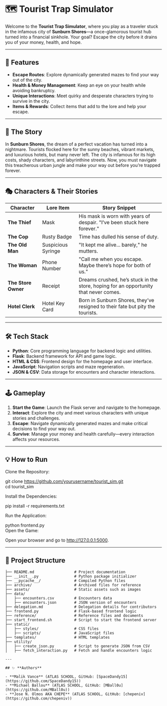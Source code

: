 # 🗺️ **Tourist Trap Simulator**

Welcome to the **Tourist Trap Simulator**, where you play as a traveler stuck in the infamous city of **Sunburn Shores**—a once-glamorous tourist hub turned into a financial sinkhole. Your goal? Escape the city before it drains you of your money, health, and hope.

---

## 🌟 **Features**

- **Escape Routes**: Explore dynamically generated mazes to find your way out of the city.  
- **Health & Money Management**: Keep an eye on your health while avoiding bankruptcy.  
- **Unique Interactions**: Meet quirky and desperate characters trying to survive in the city.  
- **Items & Rewards**: Collect items that add to the lore and help your escape.  

---

## 🌆 **The Story**

In **Sunburn Shores**, the dream of a perfect vacation has turned into a nightmare. Tourists flocked here for the sunny beaches, vibrant markets, and luxurious hotels, but many never left. The city is infamous for its high costs, shady characters, and labyrinthine streets. Now, you must navigate this treacherous urban jungle and make your way out before you’re trapped forever.

---

## 🎭 **Characters & Their Stories**

| **Character**      | **Lore Item**          | **Story Snippet**                                                                 |
|--------------------|------------------------|-----------------------------------------------------------------------------------|
| **The Thief**      | Mask                   | His mask is worn with years of despair. "I’ve been stuck here forever."          |
| **The Cop**        | Rusty Badge            | Time has dulled his sense of duty.                                               |
| **The Old Man**    | Suspicious Syringe     | "It kept me alive... barely," he mutters.                                        |
| **The Woman**      | Phone Number           | "Call me when you escape. Maybe there’s hope for both of us."                    |
| **The Store Owner**| Receipt                | Dreams crushed, he’s stuck in the store, hoping for an opportunity that never comes. |
| **Hotel Clerk**    | Hotel Key Card         | Born in Sunburn Shores, they’ve resigned to their fate but pity the tourists.    |

---

## 🛠️ **Tech Stack**

- **Python**: Core programming language for backend logic and utilities.  
- **Flask**: Backend framework for API and game logic.  
- **HTML & CSS**: Frontend design for the homepage and user interface.  
- **JavaScript**: Navigation scripts and maze regeneration.  
- **JSON & CSV**: Data storage for encounters and character interactions.  

---

## 🕹️ **Gameplay**

1. **Start the Game**: Launch the Flask server and navigate to the homepage.  
2. **Interact**: Explore the city and meet various characters with unique stories and challenges.  
3. **Escape**: Navigate dynamically generated mazes and make critical decisions to find your way out.  
4. **Survive**: Manage your money and health carefully—every interaction affects your resources.  

---

## 💡 **How to Run**
Clone the Repository:

git clone https://github.com/yourusername/tourist_sim.git  
cd tourist_sim 

Install the Dependencies:

pip install -r requirements.txt  

Run the Application:

python frontend.py  
Open the Game:

Open your browser and go to http://127.0.0.1:5000.

---

## 📂 **Project Structure**  

```plaintext
├── README.md                  # Project documentation  
├── __init__.py                # Python package initializer  
├── __pycache__/               # Compiled Python files  
├── archive/                   # Archived files for reference  
├── assets/                    # Static assets such as images  
├── data/                      
│   ├── encounters.csv         # Encounters data  
│   ├── encounters.json        # JSON version of encounters  
├── delegation.md              # Delegation details for contributors  
├── frontend.py                # Flask-based frontend logic  
├── reference/                 # Reference files and documents  
├── start_frontend.sh          # Script to start the frontend server  
├── static/                    
│   ├── styles/                # CSS files  
│   ├── scripts/               # JavaScript files  
├── templates/                 # HTML templates  
├── utility/                   
│   ├── create_json.py         # Script to generate JSON from CSV  
│   ├── fetch_interaction.py   # Fetch and handle encounters logic  

---

## ✨ **Authors**  

- **Malik Vance** (ATLAS SCHOOL, GitHub: [SpaceDandy15](https://github.com/SpaceDandy15))  
- **Michael Ballou** (ATLAS SCHOOL, GitHub: [MBall0u](https://github.com/MBall0u))  
- **Jose N. Olmos AKA CHEPE** (ATLAS SCHOOL, GitHub: [chepeniv](https://github.com/chepeniv))  
